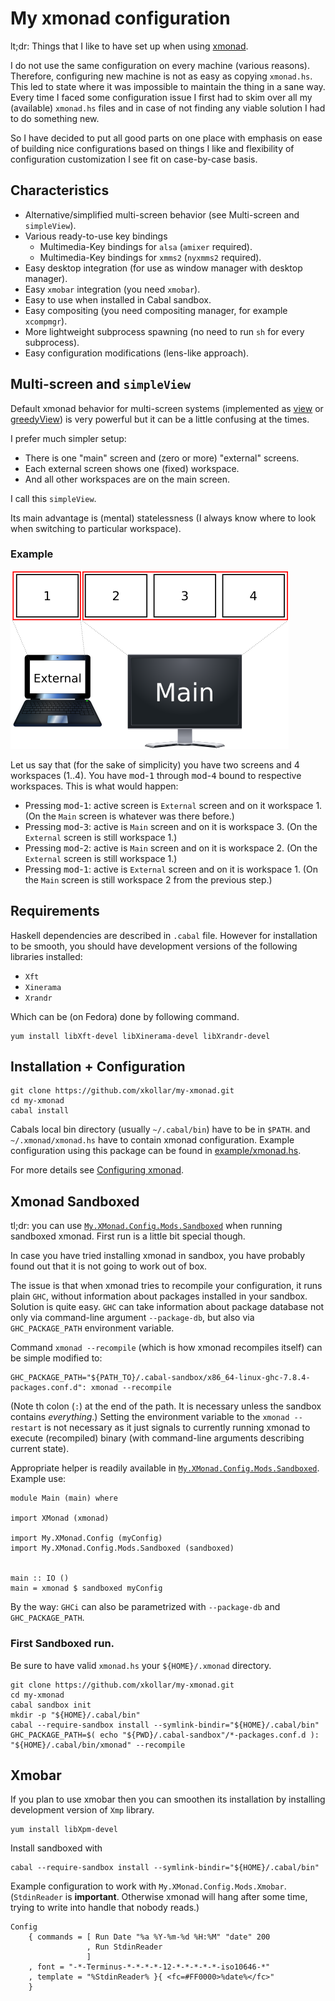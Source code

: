 My xmonad configuration
=======================

lt;dr: Things that I like to have set up when using
[xmonad](http://xmonad.org/).

I do not use the same configuration on every machine (various
reasons). Therefore, configuring new machine is not as easy as
copying `xmonad.hs`. This led to state where it was impossible
to maintain the thing in a sane way. Every time I faced some
configuration issue I first had to skim over all my (available)
`xmonad.hs` files and in case of not finding any viable
solution I had to do something new.

So I have decided to put all good parts on one place with
emphasis on ease of building nice configurations based on things
I like and flexibility of configuration customization I see fit
on case-by-case basis.

Characteristics
---------------

* Alternative/simplified multi-screen behavior (see Multi-screen and `simpleView`).
* Various ready-to-use key bindings
    * Multimedia-Key bindings for `alsa` (`amixer` required).
    * Multimedia-Key bindings for `xmms2` (`nyxmms2` required).
* Easy desktop integration (for use as window manager with desktop manager).
* Easy `xmobar` integration (you need `xmobar`).
* Easy to use when installed in Cabal sandbox.
* Easy compositing (you need compositing manager, for example `xcompmgr`).
* More lightweight subprocess spawning (no need to run `sh` for every subprocess).
* Easy configuration modifications (lens-like approach).

Multi-screen and `simpleView`
-----------------------------

Default xmonad behavior for multi-screen systems (implemented as
[view](http://xmonad.org/xmonad-docs/xmonad/XMonad-StackSet.html#v:view)
or [greedyView](http://xmonad.org/xmonad-docs/xmonad/XMonad-StackSet.html#v:greedyView))
is very powerful but it can be a little confusing at the times.

I prefer much simpler setup:

* There is one "main" screen and (zero or more) "external" screens.
* Each external screen shows one (fixed) workspace.
* And all other workspaces are on the main screen.

I call this `simpleView`.

Its main advantage is (mental) statelessness (I always know where
to look when switching to particular workspace).

### Example

![Two-Screen Example](doc/two-screen.png)

Let us say that (for the sake of simplicity) you
have two screens and 4 workspaces (1..4).
You have <kbd>mod</kbd>-<kbd>1</kbd> through <kbd>mod</kbd>-<kbd>4</kbd>
bound to respective workspaces. This is what would happen:

* Pressing <kbd>mod</kbd>-<kbd>1</kbd>: active screen is `External`
  screen and on it workspace 1. (On the `Main` screen is whatever was there before.)
* Pressing <kbd>mod</kbd>-<kbd>3</kbd>: active is `Main` screen
  and on it is workspace 3. (On the `External` screen is still workspace 1.)
* Pressing <kbd>mod</kbd>-<kbd>2</kbd>: active is `Main` screen
  and on it is workspace 2. (On the `External` screen is still workspace 1.)
* Pressing <kbd>mod</kbd>-<kbd>1</kbd>: active is `External` screen
  and on it is workspace 1. (On the `Main` screen is still workspace 2
  from the previous step.)

Requirements
------------

Haskell dependencies are described in `.cabal` file.
However for installation to be smooth, you should
have development versions of the following libraries
installed:

* `Xft`
* `Xinerama`
* `Xrandr`

Which can be (on Fedora) done by following command.

~~~ { .bash }
yum install libXft-devel libXinerama-devel libXrandr-devel
~~~

Installation + Configuration
----------------------------

~~~ { .bash }
git clone https://github.com/xkollar/my-xmonad.git
cd my-xmonad
cabal install
~~~

Cabals local bin directory (usually `~/.cabal/bin`) have to be in `$PATH`.
and `~/.xmonad/xmonad.hs` have to contain xmonad configuration.
Example configuration using this package can be found in [example/xmonad.hs](example/xmonad.hs).

For more details see [Configuring xmonad](http://xmonad.org/xmonad-docs/xmonad-contrib/XMonad-Doc-Configuring.html).

Xmonad Sandboxed
----------------

tl;dr: you can use [`My.XMonad.Config.Mods.Sandboxed`](src/My/XMonad/Config/Mods/Sandboxed.hs) when running
sandboxed xmonad. First run is a little bit special though.

In case you have tried installing xmonad in sandbox, you have
probably found out that it is not going to work out of box.

The issue is that when xmonad tries to recompile your
configuration, it runs plain `GHC`, without information
about packages installed in your sandbox. Solution is quite easy.
`GHC` can take information about package database not only
via command-line argument `--package-db`, but also via
`GHC_PACKAGE_PATH` environment variable.

Command `xmonad --recompile` (which is how xmonad recompiles
itself) can be simple modified to:

~~~ { .bash }
GHC_PACKAGE_PATH="${PATH_TO}/.cabal-sandbox/x86_64-linux-ghc-7.8.4-packages.conf.d": xmonad --recompile
~~~~

(Note th colon (`:`) at the end of the path. It is necessary unless
the sandbox contains _everything_.) Setting the environment
variable to the `xmonad --restart` is not necessary as it just
signals to currently running xmonad to execute (recompiled) binary
(with command-line arguments describing current state).

Appropriate helper is readily available in
[`My.XMonad.Config.Mods.Sandboxed`](src/My/XMonad/Config/Mods/Sandboxed.hs).
Example use:

~~~ { .haskell label=example-sandboxed }
module Main (main) where

import XMonad (xmonad)

import My.XMonad.Config (myConfig)
import My.XMonad.Config.Mods.Sandboxed (sandboxed)


main :: IO ()
main = xmonad $ sandboxed myConfig
~~~

By the way: `GHCi` can also be parametrized with `--package-db` and `GHC_PACKAGE_PATH`.

### First Sandboxed run.

Be sure to have valid `xmonad.hs` your `${HOME}/.xmonad` directory.

~~~ { .bash }
git clone https://github.com/xkollar/my-xmonad.git
cd my-xmonad
cabal sandbox init
mkdir -p "${HOME}/.cabal/bin"
cabal --require-sandbox install --symlink-bindir="${HOME}/.cabal/bin"
GHC_PACKAGE_PATH=$( echo "${PWD}/.cabal-sandbox"/*-packages.conf.d ): "${HOME}/.cabal/bin/xmonad" --recompile
~~~

Xmobar
------

If you plan to use xmobar then you can smoothen its installation
by installing development version of `Xmp` library.

~~~ { .bash }
yum install libXpm-devel
~~~

Install sandboxed with

~~~ { .bash }
cabal --require-sandbox install --symlink-bindir="${HOME}/.cabal/bin"
~~~

Example configuration to work with `My.XMonad.Config.Mods.Xmobar`.
(`StdinReader` is **important**. Otherwise xmonad will hang
after some time, trying to write into handle that nobody reads.)

~~~ { .haskell label=example-xmobar-config }
Config
    { commands = [ Run Date "%a %Y-%m-%d %H:%M" "date" 200
                 , Run StdinReader
                 ]
    , font = "-*-Terminus-*-*-*-*-12-*-*-*-*-*-iso10646-*"
    , template = "%StdinReader% }{ <fc=#FF0000>%date%</fc>"
    }
~~~
